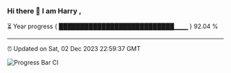 ### Hi there 👋 I am Harry , 

⏳ Year progress { ███████████████████████████▁▁▁ } 92.04 %

---

⏰ Updated on Sat, 02 Dec 2023 22:59:37 GMT

![Progress Bar CI](https://github.com/duykhang68/duykhang68/workflows/Progress%20Bar%20CI/badge.svg)
